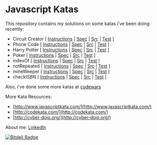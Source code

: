 Javascript Katas
================

This repository contains my solutions on some katas i've been doing recently:

- Circuit Creator [ [Instructions](https://github.com/juanmaguitar/katas-javascript/blob/master/circuit-creator/README.md) | [Spec](https://github.com/juanmaguitar/katas-javascript/blob/master/circuit-creator/spec/CircuitCreatorSpec.js) | [Src](https://github.com/juanmaguitar/katas-javascript/blob/master/circuit-creator/src/CircuitCreator.js) | [Test](http://juanmaguitar.github.io/katas-javascript/circuit-creator/SpecRunner.html) ]
- Phone Code [ [Instructions](https://github.com/juanmaguitar/katas-javascript/blob/master/phone-code/README.md) | [Spec](https://github.com/juanmaguitar/katas-javascript/blob/master/phone-code/spec/PhoneCodeSpec.js) | [Src](https://github.com/juanmaguitar/katas-javascript/blob/master/phone-code/src/PhoneCode.js) | [Test](http://juanmaguitar.github.io/katas-javascript/phone-code/SpecRunner.html) ]
- Harry Potter [ [Instructions](https://github.com/juanmaguitar/katas-javascript/blob/master/harry-potter/README.md) | [Spec](https://github.com/juanmaguitar/katas-javascript/blob/master/harry-potter/spec/HarryPotterSpec.js) | [Src](https://github.com/juanmaguitar/katas-javascript/blob/master/harry-potter/src/HarryPotter.js) | [Test](http://juanmaguitar.github.io/katas-javascript/harry-potter/SpecRunner.html) ]
- Poker [ [Instructions](https://github.com/juanmaguitar/katas-javascript/blob/master/poker/README.md) | [Spec](https://github.com/juanmaguitar/katas-javascript/blob/master/poker/spec/PokerHandSpec.js) | [Src](https://github.com/juanmaguitar/katas-javascript/blob/master/poker/src/PokerHand.js) | [Test](http://juanmaguitar.github.io/katas-javascript/poker/SpecRunner.html) ]
- indexOf [ [Instructions](https://github.com/juanmaguitar/katas-javascript/blob/master/indexOf/README.md) | [Spec](https://github.com/juanmaguitar/katas-javascript/blob/master/indexOf/spec/indexOfSpec.js) | [Src](https://github.com/juanmaguitar/katas-javascript/blob/master/indexOf/src/indexOf.js) | [Test](http://juanmaguitar.github.io/katas-javascript/indexOf/SpecRunner.html) ]
- notRepeated [ [Instructions](https://github.com/juanmaguitar/katas-javascript/blob/master/notRepeated/README.md) | [Spec](https://github.com/juanmaguitar/katas-javascript/blob/master/notRepeated/spec/notRepeatedSpec.js) | [Src](https://github.com/juanmaguitar/katas-javascript/blob/master/notRepeated/src/notRepeated.js) | [Test](http://juanmaguitar.github.io/katas-javascript/notRepeated/SpecRunner.html) ]
- mineWeeper [ [Instructions](https://github.com/juanmaguitar/katas-javascript/blob/master/mines-weeper/README.md) | [Spec](https://github.com/juanmaguitar/katas-javascript/blob/master/mines-weeper/spec/mineWeeperSpec.js) | [Src](https://github.com/juanmaguitar/katas-javascript/blob/master/mines-weeper/src/mineWeeper.js) | [Test](http://juanmaguitar.github.io/katas-javascript/mines-weeper/SpecRunner.html) ]
- checkISBN [ [Instructions](https://github.com/juanmaguitar/katas-javascript/blob/master/checkISBN/README.md) | [Spec](https://github.com/juanmaguitar/katas-javascript/blob/master/checkISBN/spec/checkIsbnSpec.js) | [Src](https://github.com/juanmaguitar/katas-javascript/blob/master/checkISBN/src/checkIsbn.js) | [Test](http://juanmaguitar.github.io/katas-javascript/checkISBN/SpecRunner.html) ]


Also, i've done some more katas at [codewars](http://www.codewars.com/users/juanmaguitar)

More Kata Resources:

- [http://www.javascriptkata.com/](http://www.javascriptkata.com/)
- [http://codekata.com/](http://codekata.com/)
- [http://cyber-dojo.org/](http://cyber-dojo.org/)

About me: [LinkedIn](http://www.linkedin.com/in/juanmagarrido)


[![Bitdeli Badge](https://d2weczhvl823v0.cloudfront.net/juanmaguitar/katas-javascript/trend.png)](https://bitdeli.com/free "Bitdeli Badge")

